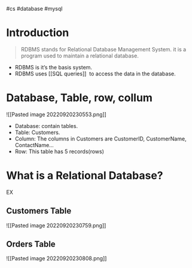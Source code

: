 #cs #database #mysql

# Introduction 
> 
> RDBMS stands for Relational Database Management System.
> it is a program used to maintain a relational database.

- RDBMS is it’s the basis system.
- RDBMS uses [[SQL queries]]  to access the data in the database.

# Database, Table, row, collum
![[Pasted image 20220920230553.png]]
-   Database: contain tables.
-   Table: Customers.
-   Column: The columns in Customers are CustomerID, CustomerName, ContactName…
-   Row: This table has 5 records(rows)

# What is a Relational Database?
EX
## Customers Table
![[Pasted image 20220920230759.png]]
## Orders Table
![[Pasted image 20220920230808.png]]

